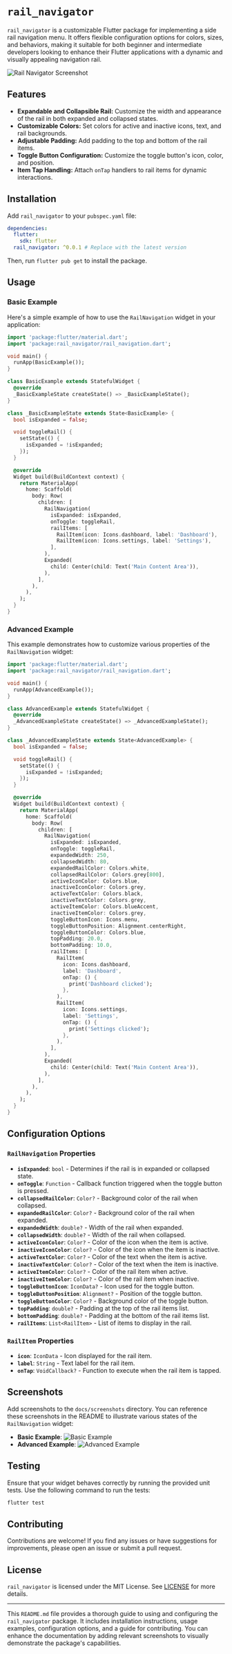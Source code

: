 # `rail_navigator`

`rail_navigator` is a customizable Flutter package for implementing a side rail navigation menu. It offers flexible configuration options for colors, sizes, and behaviors, making it suitable for both beginner and intermediate developers looking to enhance their Flutter applications with a dynamic and visually appealing navigation rail.

![Rail Navigator Screenshot](docs/screenshots/rail_navigator_example.png)

## Features

- **Expandable and Collapsible Rail:** Customize the width and appearance of the rail in both expanded and collapsed states.
- **Customizable Colors:** Set colors for active and inactive icons, text, and rail backgrounds.
- **Adjustable Padding:** Add padding to the top and bottom of the rail items.
- **Toggle Button Configuration:** Customize the toggle button's icon, color, and position.
- **Item Tap Handling:** Attach `onTap` handlers to rail items for dynamic interactions.

## Installation

Add `rail_navigator` to your `pubspec.yaml` file:

```yaml
dependencies:
  flutter:
    sdk: flutter
  rail_navigator: ^0.0.1 # Replace with the latest version
```

Then, run `flutter pub get` to install the package.

## Usage

### Basic Example

Here's a simple example of how to use the `RailNavigation` widget in your application:

```dart
import 'package:flutter/material.dart';
import 'package:rail_navigator/rail_navigation.dart';

void main() {
  runApp(BasicExample());
}

class BasicExample extends StatefulWidget {
  @override
  _BasicExampleState createState() => _BasicExampleState();
}

class _BasicExampleState extends State<BasicExample> {
  bool isExpanded = false;

  void toggleRail() {
    setState(() {
      isExpanded = !isExpanded;
    });
  }

  @override
  Widget build(BuildContext context) {
    return MaterialApp(
      home: Scaffold(
        body: Row(
          children: [
            RailNavigation(
              isExpanded: isExpanded,
              onToggle: toggleRail,
              railItems: [
                RailItem(icon: Icons.dashboard, label: 'Dashboard'),
                RailItem(icon: Icons.settings, label: 'Settings'),
              ],
            ),
            Expanded(
              child: Center(child: Text('Main Content Area')),
            ),
          ],
        ),
      ),
    );
  }
}
```

### Advanced Example

This example demonstrates how to customize various properties of the `RailNavigation` widget:

```dart
import 'package:flutter/material.dart';
import 'package:rail_navigator/rail_navigation.dart';

void main() {
  runApp(AdvancedExample());
}

class AdvancedExample extends StatefulWidget {
  @override
  _AdvancedExampleState createState() => _AdvancedExampleState();
}

class _AdvancedExampleState extends State<AdvancedExample> {
  bool isExpanded = false;

  void toggleRail() {
    setState(() {
      isExpanded = !isExpanded;
    });
  }

  @override
  Widget build(BuildContext context) {
    return MaterialApp(
      home: Scaffold(
        body: Row(
          children: [
            RailNavigation(
              isExpanded: isExpanded,
              onToggle: toggleRail,
              expandedWidth: 250,
              collapsedWidth: 80,
              expandedRailColor: Colors.white,
              collapsedRailColor: Colors.grey[800],
              activeIconColor: Colors.blue,
              inactiveIconColor: Colors.grey,
              activeTextColor: Colors.black,
              inactiveTextColor: Colors.grey,
              activeItemColor: Colors.blueAccent,
              inactiveItemColor: Colors.grey,
              toggleButtonIcon: Icons.menu,
              toggleButtonPosition: Alignment.centerRight,
              toggleButtonColor: Colors.blue,
              topPadding: 20.0,
              bottomPadding: 10.0,
              railItems: [
                RailItem(
                  icon: Icons.dashboard,
                  label: 'Dashboard',
                  onTap: () {
                    print('Dashboard clicked');
                  },
                ),
                RailItem(
                  icon: Icons.settings,
                  label: 'Settings',
                  onTap: () {
                    print('Settings clicked');
                  },
                ),
              ],
            ),
            Expanded(
              child: Center(child: Text('Main Content Area')),
            ),
          ],
        ),
      ),
    );
  }
}
```

## Configuration Options

### `RailNavigation` Properties

- **`isExpanded`**: `bool` - Determines if the rail is in expanded or collapsed state.
- **`onToggle`**: `Function` - Callback function triggered when the toggle button is pressed.
- **`collapsedRailColor`**: `Color?` - Background color of the rail when collapsed.
- **`expandedRailColor`**: `Color?` - Background color of the rail when expanded.
- **`expandedWidth`**: `double?` - Width of the rail when expanded.
- **`collapsedWidth`**: `double?` - Width of the rail when collapsed.
- **`activeIconColor`**: `Color?` - Color of the icon when the item is active.
- **`inactiveIconColor`**: `Color?` - Color of the icon when the item is inactive.
- **`activeTextColor`**: `Color?` - Color of the text when the item is active.
- **`inactiveTextColor`**: `Color?` - Color of the text when the item is inactive.
- **`activeItemColor`**: `Color?` - Color of the rail item when active.
- **`inactiveItemColor`**: `Color?` - Color of the rail item when inactive.
- **`toggleButtonIcon`**: `IconData?` - Icon used for the toggle button.
- **`toggleButtonPosition`**: `Alignment?` - Position of the toggle button.
- **`toggleButtonColor`**: `Color?` - Background color of the toggle button.
- **`topPadding`**: `double?` - Padding at the top of the rail items list.
- **`bottomPadding`**: `double?` - Padding at the bottom of the rail items list.
- **`railItems`**: `List<RailItem>` - List of items to display in the rail.

### `RailItem` Properties

- **`icon`**: `IconData` - Icon displayed for the rail item.
- **`label`**: `String` - Text label for the rail item.
- **`onTap`**: `VoidCallback?` - Function to execute when the rail item is tapped.

## Screenshots

Add screenshots to the `docs/screenshots` directory. You can reference these screenshots in the README to illustrate various states of the `RailNavigation` widget:

- **Basic Example**: ![Basic Example](docs/screenshots/basic_example.png)
- **Advanced Example**: ![Advanced Example](docs/screenshots/advanced_example.png)

## Testing

Ensure that your widget behaves correctly by running the provided unit tests. Use the following command to run the tests:

```bash
flutter test
```

## Contributing

Contributions are welcome! If you find any issues or have suggestions for improvements, please open an issue or submit a pull request.

## License

`rail_navigator` is licensed under the MIT License. See [LICENSE](LICENSE) for more details.

---

This `README.md` file provides a thorough guide to using and configuring the `rail_navigator` package. It includes installation instructions, usage examples, configuration options, and a guide for contributing. You can enhance the documentation by adding relevant screenshots to visually demonstrate the package's capabilities.
